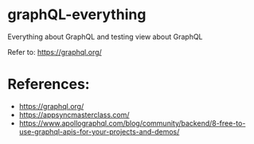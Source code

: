# graphQL-everything
Everything about GraphQL and testing view about GraphQL

Refer to: https://graphql.org/

# References: 
- https://graphql.org/
- https://appsyncmasterclass.com/
- https://www.apollographql.com/blog/community/backend/8-free-to-use-graphql-apis-for-your-projects-and-demos/
